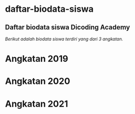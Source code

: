 daftar-biodata-siswa
==
Daftar biodata siswa Dicoding Academy
--
*Berikut adalah biodata siswa terdiri yang dari 3 angkatan.*
# Angkatan 2019
# Angkatan 2020
# Angkatan 2021
